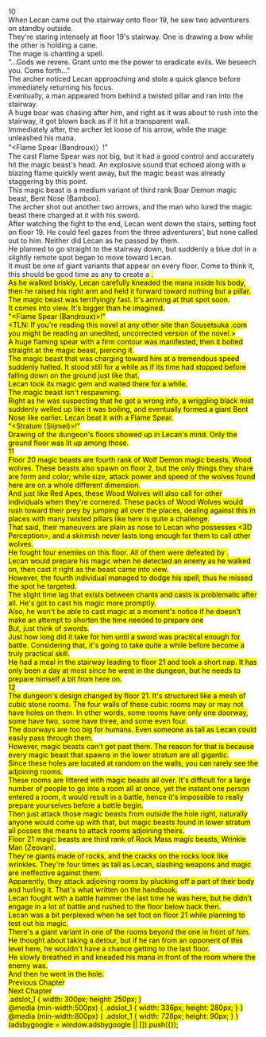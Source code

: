 10<br/>
When Lecan came out the stairway onto floor 19, he saw two adventurers on standby outside.<br/>
They're staring intensely at floor 19's stairway. One is drawing a bow while the other is holding a cane.<br/>
The mage is chanting a spell.<br/>
"...Gods we revere. Grant unto me the power to eradicate evils. We beseech you. Come forth..."<br/>
The archer noticed Lecan approaching and stole a quick glance before immediately returning his focus.<br/>
Eventually, a man appeared from behind a twisted pillar and ran into the stairway.<br/>
A huge boar was chasing after him, and right as it was about to rush into the stairway, it got blown back as if it hit a transparent wall.<br/>
Immediately after, the archer let loose of his arrow, while the mage unleashed his mana.<br/>
"<Flame Spear (Bandroux)〉!"<br/>
The cast Flame Spear was not big, but it had a good control and accurately hit the magic beast's head. An explosive sound that echoed along with a blazing flame quickly went away, but the magic beast was already staggering by this point.<br/>
This magic beast is a medium variant of third rank Boar Demon magic beast, Bent Nose (Bamboo).<br/>
The archer shot out another two arrows, and the man who lured the magic beast there charged at it with his sword.<br/>
After watching the fight to the end, Lecan went down the stairs, setting foot on floor 19. He could feel gazes from the three adventurers', but none called out to him. Neither did Lecan as he passed by them.<br/>
He planned to go straight to the stairway down, but suddenly a blue dot in a slightly remote spot began to move toward Lecan.<br/>
It must be one of giant variants that appear on every floor. Come to think it, this should be good time as any to create a <Mark>.<br/>
As he walked briskly, Lecan carefully kneaded the mana inside his body, then he raised his right arm and held it forward toward nothing but a pillar.<br/>
The magic beast was terrifyingly fast. It's arriving at that spot soon.<br/>
It comes into view. It's bigger than he imagined.<br/>
"<Flame Spear (Bandroux)>!"<br/>
<TLN: If you're reading this novel at any other site than Sousetsuka .com you might be reading an unedited, uncorrected version of the novel.><br/>
A huge flaming spear with a firm contour was manifested, then it bolted straight at the magic beast, piercing it.<br/>
The magic beast that was charging toward him at a tremendous speed suddenly halted. It stood still for a while as if its time had stopped before falling down on the ground just like that.<br/>
Lecan took its magic gem and waited there for a while.<br/>
The magic beast isn't respawning.<br/>
Right as he was suspecting that he got a wrong info, a wriggling black mist suddenly welled up like it was boiling, and eventually formed a giant Bent Nose like earlier. Lecan beat it with a Flame Spear.<br/>
"<Stratum (Siijmel)>!"<br/>
Drawing of the dungeon's floors showed up in Lecan's mind. Only the ground floor was lit up among those.<br/>
11<br/>
Floor 20 magic beasts are fourth rank of Wolf Demon magic beasts, Wood wolves. These beasts also spawn on floor 2, but the only things they share are form and color; while size, attack power and speed of the wolves found here are on a whole different dimension.<br/>
And just like Red Apes, these Wood Wolves will also call for other individuals when they're cornered. These packs of Wood Wolves would rush toward their prey by jumping all over the places, dealing against this in places with many twisted pillars like here is quite a challenge.<br/>
That said, their maneuvers are plain as nose to Lecan who possesses <3D Perception>, and a skirmish never lasts long enough for them to call other wolves.<br/>
He fought four enemies on this floor. All of them were defeated by <Flame Spears>.<br/>
Lecan would prepare his magic when he detected an enemy as he walked on, then cast it right as the beast came into view.<br/>
However, the fourth individual managed to dodge his spell, thus he missed the spot he targeted.<br/>
The slight time lag that exists between chants and casts is problematic after all. He's got to cast his magic more promptly.<br/>
Also, he won't be able to cast magic at a moment's notice if he doesn't make an attempt to shorten the time needed to prepare one<br/>
But, just think of swords.<br/>
Just how long did it take for him until a sword was practical enough for battle. Considering that, it's going to take quite a while before <Flame Spear> become a truly practical skill.<br/>
He had a meal in the stairway leading to floor 21 and took a short nap. It has only been a day at most since he went in the dungeon, but he needs to prepare himself a bit from here on.<br/>
12<br/>
The dungeon's design changed by floor 21. It's structured like a mesh of cubic stone rooms. The four walls of these cubic rooms may or may not have holes on them. In other words, some rooms have only one doorway, some have two, some have three, and some even four.<br/>
The doorways are too big for humans. Even someone as tall as Lecan could easily pass through them.<br/>
However, magic beasts can't get past them. The reason for that is because every magic beast that spawns in the lower stratum are all gigantic.<br/>
Since these holes are located at random on the walls, you can rarely see the adjoining rooms.<br/>
These rooms are littered with magic beasts all over. It's difficult for a large number of people to go into a room all at once, yet the instant one person entered a room, it would result in a battle, hence it's impossible to really prepare yourselves before a battle begin.<br/>
Then just attack those magic beasts from outside the hole right, naturally anyone would come up with that, but magic beasts found in lower stratum all posses the means to attack rooms adjoining theirs.<br/>
Floor 21 magic beasts are third rank of Rock Mass magic beasts, Wrinkle Man (Zeovan).<br/>
They're giants made of rocks, and the cracks on the rocks look like wrinkles. They're four times as tall as Lecan, slashing weapons and magic are ineffective against them.<br/>
Apparently, they attack adjoining rooms by plucking off a part of their body and hurling it. That's what written on the handbook.<br/>
Lecan fought with a battle hammer the last time he was here, but he didn't engage in a lot of battle and rushed to the floor below back then.<br/>
Lecan was a bit perplexed when he set foot on floor 21 while planning to test out his magic.<br/>
There's a giant variant in one of the rooms beyond the one in front of him.<br/>
He thought about taking a detour, but if he ran from an opponent of this level here, he wouldn't have a chance getting to the last floor.<br/>
He slowly breathed in and kneaded his mana in front of the room where the enemy was.<br/>
And then he went in the hole.<br/>
Previous Chapter<br/>
Next Chapter <br/>
.adslot_1 { width: 300px; height: 250px; }<br/>
@media (min-width:500px) { .adslot_1 { width: 336px; height: 280px; } }<br/>
@media (min-width:800px) { .adslot_1 { width: 728px; height: 90px; } }<br/>
(adsbygoogle = window.adsbygoogle || []).push({});<br/>
